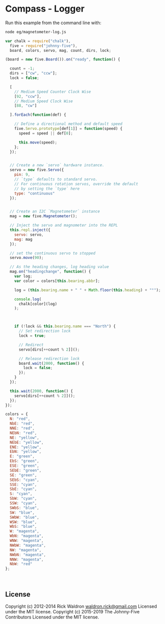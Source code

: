 <!--remove-start-->

# Compass - Logger

<!--remove-end-->








Run this example from the command line with:
```bash
node eg/magnetometer-log.js
```


```javascript
var chalk = require("chalk"),
  five = require("johnny-five"),
  board, colors, servo, mag, count, dirs, lock;

(board = new five.Board()).on("ready", function() {

  count = -1;
  dirs = ["cw", "ccw"];
  lock = false;

  [
    // Medium Speed Counter Clock Wise
    [92, "ccw"],
    // Medium Speed Clock Wise
    [88, "cw"]

  ].forEach(function(def) {

    // Define a directional method and default speed
    five.Servo.prototype[def[1]] = function(speed) {
      speed = speed || def[0];

      this.move(speed);
    };
  });


  // Create a new `servo` hardware instance.
  servo = new five.Servo({
    pin: 9,
    // `type` defaults to standard servo.
    // For continuous rotation servos, override the default
    // by setting the `type` here
    type: "continuous"
  });


  // Create an I2C `Magnetometer` instance
  mag = new five.Magnetometer();

  // Inject the servo and magnometer into the REPL
  this.repl.inject({
    servo: servo,
    mag: mag
  });

  // set the continuous servo to stopped
  servo.move(90);

  // As the heading changes, log heading value
  mag.on("headingchange", function() {
    var log;
    var color = colors[this.bearing.abbr];

    log = (this.bearing.name + " " + Math.floor(this.heading) + "°");

    console.log(
      chalk[color](log)
    );



    if (!lock && this.bearing.name === "North") {
      // Set redirection lock
      lock = true;

      // Redirect
      servo[dirs[++count % 2]]();

      // Release redirection lock
      board.wait(2000, function() {
        lock = false;
      });
    }
  });

  this.wait(2000, function() {
    servo[dirs[++count % 2]]();
  });
});

colors = {
  N: "red",
  NbE: "red",
  NNE: "red",
  NEbN: "red",
  NE: "yellow",
  NEbE: "yellow",
  ENE: "yellow",
  EbN: "yellow",
  E: "green",
  EbS: "green",
  ESE: "green",
  SEbE: "green",
  SE: "green",
  SEbS: "cyan",
  SSE: "cyan",
  SbE: "cyan",
  S: "cyan",
  SbW: "cyan",
  SSW: "cyan",
  SWbS: "blue",
  SW: "blue",
  SWbW: "blue",
  WSW: "blue",
  WbS: "blue",
  W: "magenta",
  WbN: "magenta",
  WNW: "magenta",
  NWbW: "magenta",
  NW: "magenta",
  NWbN: "magenta",
  NNW: "magenta",
  NbW: "red"
};

```








&nbsp;

<!--remove-start-->

## License
Copyright (c) 2012-2014 Rick Waldron <waldron.rick@gmail.com>
Licensed under the MIT license.
Copyright (c) 2015-2019 The Johnny-Five Contributors
Licensed under the MIT license.

<!--remove-end-->
